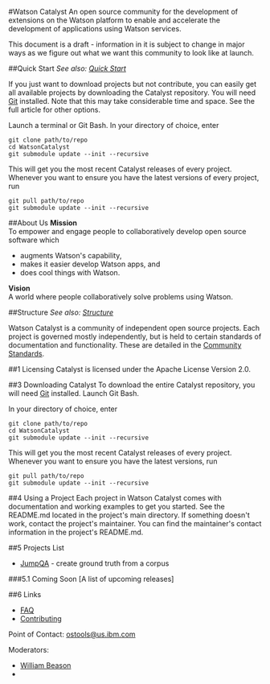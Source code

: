 #Watson Catalyst
An open source community for the development of extensions on the Watson platform to enable and accelerate the development of applications using Watson services. 

This document is a draft - information in it is subject to change in major ways as we figure out what we want this community to look like at launch.

##Quick Start
*See also: [Quick Start](QuickStart.md)*

If you just want to download projects but not contribute, you can easily get all available projects by downloading the Catalyst repository. You will need [Git](https://git-scm.com/downloads) installed. Note that this may take considerable time and space. See the full article for other options.

Launch a terminal or Git Bash. In your directory of choice, enter
```
git clone path/to/repo
cd WatsonCatalyst
git submodule update --init --recursive
```
This will get you the most recent Catalyst releases of every project. Whenever you want to ensure you have the latest versions of every project, run
```
git pull path/to/repo
git submodule update --init --recursive
```

##About Us
**Mission**  
To empower and engage people to collaboratively develop open source software which
* augments Watson's capability,
* makes it easier develop Watson apps, and
* does cool things with Watson.

**Vision**  
A world where people collaboratively solve problems using Watson.


##Structure
*See also: [Structure](Structure.md)*

Watson Catalyst is a community of independent open source projects. Each project is governed mostly independently, but is held to certain standards of documentation and functionality. These are detailed in the [Community Standards](CommunityStandards.md).


##1 Licensing
Catalyst is licensed under the Apache License Version 2.0.


##3 Downloading Catalyst
To download the entire Catalyst repository, you will need [Git](https://git-scm.com/downloads) installed. Launch Git Bash.

In your directory of choice, enter
```
git clone path/to/repo
cd WatsonCatalyst
git submodule update --init --recursive
```
This will get you the most recent Catalyst releases of every project. Whenever you want to ensure you have the latest versions, run
```
git pull path/to/repo
git submodule update --init --recursive
```

##4 Using a Project
Each project in Watson Catalyst comes with documentation and working examples to get you started. See the README.md located in the project's main directory. If something doesn't work, contact the project's maintainer. You can find the maintainer's contact information in the project's README.md.

##5 Projects List
* [JumpQA](JumpQA/README.md) - create ground truth from a corpus

###5.1 Coming Soon
[A list of upcoming releases]

##6 Links
* [FAQ](faq.md)
* [Contributing](Contributing.md)

Point of Contact: [ostools@us.ibm.com](mailto:ostools@us.ibm.com)

Moderators:
- [William Beason](mailto:wabeason@us.ibm.com)
- 
